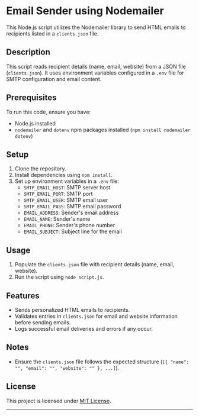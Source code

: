 # Email Sender using Nodemailer

This Node.js script utilizes the Nodemailer library to send HTML emails to recipients listed in a `clients.json` file.

## Description

This script reads recipient details (name, email, website) from a JSON file (`clients.json`). It uses environment variables configured in a `.env` file for SMTP configuration and email content.

## Prerequisites

To run this code, ensure you have:

- Node.js installed
- `nodemailer` and `dotenv` npm packages installed (`npm install nodemailer dotenv`)

## Setup

1. Clone the repository.
2. Install dependencies using `npm install`.
3. Set up environment variables in a `.env` file:
    - `SMTP_EMAIL_HOST`: SMTP server host
    - `SMTP_EMAIL_PORT`: SMTP port
    - `SMTP_EMAIL_USER`: SMTP email user
    - `SMTP_EMAIL_PASS`: SMTP email password
    - `EMAIL_ADDRESS`: Sender's email address
    - `EMAIL_NAME`: Sender's name
    - `EMAIL_PHONE`: Sender's phone number
    - `EMAIL_SUBJECT`: Subject line for the email

## Usage

1. Populate the `clients.json` file with recipient details (name, email, website).
2. Run the script using `node script.js`.

## Features

- Sends personalized HTML emails to recipients.
- Validates entries in `clients.json` for email and website information before sending emails.
- Logs successful email deliveries and errors if any occur.

## Notes

- Ensure the `clients.json` file follows the expected structure (`[{ "name": "", "email": "", "website": "" }, ...]`).

## License

This project is licensed under [MIT License](LICENSE).

---
